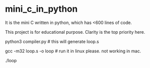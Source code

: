# mini_c_in_python
It is the mini C written in python, which has <600 lines of code. 

This project is for educational purpose. Clarity is the top priority here.

python3 compiler.py # this will generate loop.s

gcc -m32 loop.s -o loop # run it in linux please. not working in mac.

./loop
